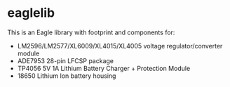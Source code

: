 # eaglelib

This is an Eagle library with footprint and components for:

* LM2596/LM2577/XL6009/XL4015/XL4005 voltage regulator/converter module
* ADE7953 28-pin LFCSP package
* TP4056 5V 1A Lithium Battery Charger + Protection Module
* 18650 Lithium Ion battery housing
